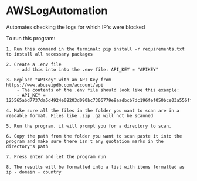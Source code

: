 # AWSLogAutomation
Automates checking the logs for which IP's were blocked

To run this program:

    1. Run this command in the terminal: pip install -r requirements.txt to install all necessary packages

    2. Create a .env file
        - add this into into the .env file: API_KEY = "APIKEY"

    3. Replace "APIKey" with an API Key from https://www.abuseipdb.com/account/api
        - The contents of the .env file should look like this example: 
        - API_KEY = 125565abd7737da5d4924e08203d090bc7306779e9aadbcb7dc196fef050bce03a556ff84cbe5825
    
    4. Make sure all the files in the folder you want to scan are in a readable format. Files like .zip .gz will not be scanned

    5. Run the program, it will prompt you for a directory to scan. 
    
    6. Copy the path from the folder you want to scan paste it into the program and make sure there isn't any quotation marks in the directory's path

    7. Press enter and let the program run 

    8. The results will be formatted into a list with items formatted as ip - domain - country 
